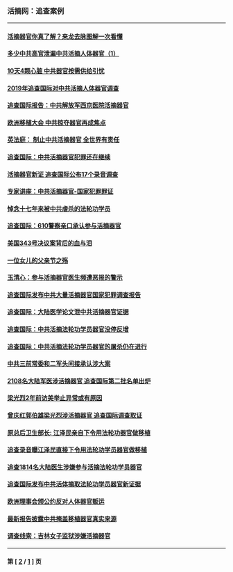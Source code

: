 ### 活摘网：追查案例
---
#### [活摘器官你真了解？来龙去脉图解一次看懂](../../pages/nf5880/n13013820.md?10180430) 
#### [多少中共高官泄漏中共活摘人体器官（1）](../../pages/nf5880/n12671234.md?10180430) 
#### [10天4颗心脏 中共器官按需供给引忧](../../pages/nf5880/n12326366.md?10180430) 
#### [2019年追查国际对中共活摘人体器官调查](../../pages/nf5880/n11917733.md?10180430) 
#### [追查国际报告：中共解放军西京医院活摘器官](../../pages/nf5880/n11838359.md?10180430) 
#### [欧洲移植大会 中共掠夺器官再成焦点](../../pages/nf5880/n11538883.md?10180430) 
#### [英法庭： 制止中共活摘器官 全世界有责任](../../pages/nf5880/n11330691.md?10180430) 
#### [追查国际：中共活摘器官犯罪还在继续](../../pages/nf5880/n11218301.md?10180430) 
#### [活摘器官新证 追查国际公布17个录音调查](../../pages/nf5880/n10897744.md?10180430) 
#### [专家讲座：中共活摘器官-国家犯罪罪证](../../pages/nf5880/n8828153.md?10180430) 
#### [悼念十七年来被中共虐杀的法轮功学员](../../pages/nf5880/n8124823.md?10180430) 
#### [追查国际：610警察亲口承认参与活摘器官](../../pages/nf5880/n8109067.md?10180430) 
#### [美国343号决议案背后的血与泪](../../pages/nf5880/n8020684.md?10180430) 
#### [一位女儿的父亲节之殇](../../pages/nf5880/n8014122.md?10180430) 
#### [玉清心：参与活摘器官医生频遭恶报的警示](../../pages/nf5880/n4637546.md?10180430) 
#### [追查国际发布中共大量活摘器官国家犯罪调查报告](../../pages/nf5880/n4613428.md?10180430) 
#### [追查国际：大陆医学论文泄中共活摘器官证据](../../pages/nf5880/n4608794.md?10180430) 
#### [追查国际：中共活摘法轮功学员器官没停反增](../../pages/nf5880/n4584075.md?10180430) 
#### [追查国际：中共活摘法轮功学员器官的屠杀仍在进行](../../pages/nf5880/n4299154.md?10180430) 
#### [中共三前常委和二军头间接承认涉大案](../../pages/nf5880/n4286244.md?10180430) 
#### [2108名大陆军医涉活摘器官 追查国际第二批名单出炉](../../pages/nf5880/n4284769.md?10180430) 
#### [梁光烈2年前访美举止异常或有原因](../../pages/nf5880/n4279686.md?10180430) 
#### [曾庆红郭伯雄梁光烈涉活摘器官 追查国际调查取证](../../pages/nf5880/n4278462.md?10180430) 
#### [原总后卫生部长: 江泽民亲自下令用法轮功器官做移植](../../pages/nf5880/n4263864.md?10180430) 
#### [追查录音曝江泽民直接下令用法轮功学员器官做移植](../../pages/nf5880/n4261268.md?10180430) 
#### [追查1814名大陆医生涉嫌参与活摘法轮功学员器官](../../pages/nf5880/n4259055.md?10180430) 
#### [追查国际发布中共活体摘取法轮功学员器官新证据](../../pages/nf5880/n4258255.md?10180430) 
#### [欧洲理事会颁公约反对人体器官贩运](../../pages/nf5880/n4206955.md?10180430) 
#### [最新报告披露中共掩盖移植器官真实来源](../../pages/nf5880/n4140084.md?10180430) 
#### [调查线索：吉林女子监狱涉嫌活摘器官](../../pages/nf5880/n4044366.md?10180430) 

---
#### 第 [ [2](./2.md?10180430) / [1](./1.md?10180430) ] 页
